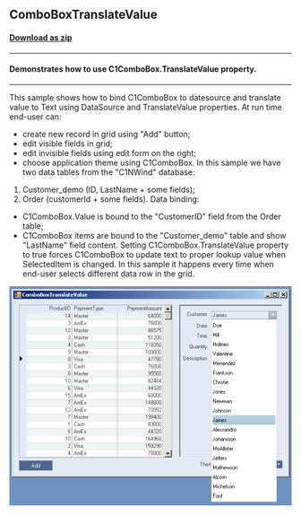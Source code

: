 ## ComboBoxTranslateValue
#### [Download as zip](https://grapecity.github.io/DownGit/#/home?url=https://github.com/GrapeCity/ComponentOne-WinForms-Samples/tree/master/NetFramework\Input\CS\ComboBoxTranslateValue\ComboBoxTranslateValue)
____
#### Demonstrates how to use C1ComboBox.TranslateValue property.
____
This sample shows how to bind C1ComboBox to datesource and translate value to Text using DataSource and TranslateValue properties.
At run time end-user can:

* create new record in grid using "Add" button;
* edit visible fields in grid;
* edit invisible fields using edit form on the right;
* choose application theme using C1ComboBox.
In this sample we have two data tables from the "C1NWind" database:
 1. Customer_demo (ID, LastName + some fields);
 2. Order (customerId + some fields).
Data binding:

* C1ComboBox.Value is bound to the "CustomerID" field from the Order table;
* C1ComboBox items are bound to the "Customer_demo" table and show "LastName" field content.
Setting C1ComboBox.TranslateValue property to true forces C1ComboBox to update text to proper lookup value when SelectedItem is changed.
In this sample it happens every time when end-user selects different data row in the grid.

![screenshot](screenshot.PNG)
